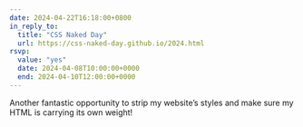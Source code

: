 ```yaml
---
date: 2024-04-22T16:18:00+0800
in_reply_to:
  title: "CSS Naked Day"
  url: https://css-naked-day.github.io/2024.html
rsvp:
  value: "yes"
  date: 2024-04-08T10:00:00+0000
  end: 2024-04-10T12:00:00+0000
---
```


<script type="module" src="/js/components/event-countdown.js"></script>

Another fantastic opportunity to strip my website’s styles and make sure my HTML is carrying its own weight!

<figure class=" [ box ] [ gamma ] [ requires-js ] ">
	<event-countdown name="CSS Naked Day" start="2024-04-08T10:00:00+00:00" end="2024-04-10T12:00:00+00:00"{% if '2024-04-08T10:00:00+00:00' | isUpcoming(2) %} max-division="hour"{% endif %}></event-countdown>
</figure>
